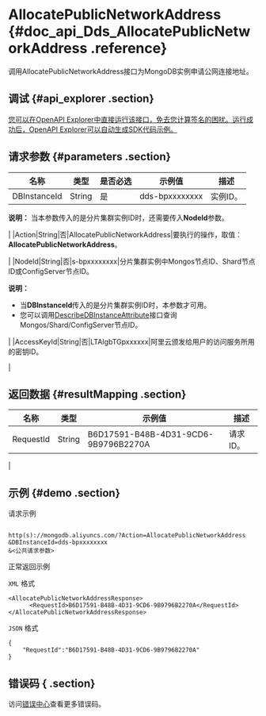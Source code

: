 # AllocatePublicNetworkAddress {#doc_api_Dds_AllocatePublicNetworkAddress .reference}

调用AllocatePublicNetworkAddress接口为MongoDB实例申请公网连接地址。

## 调试 {#api_explorer .section}

[您可以在OpenAPI Explorer中直接运行该接口，免去您计算签名的困扰。运行成功后，OpenAPI Explorer可以自动生成SDK代码示例。](https://api.aliyun.com/#product=Dds&api=AllocatePublicNetworkAddress&type=RPC&version=2015-12-01)

## 请求参数 {#parameters .section}

|名称|类型|是否必选|示例值|描述|
|--|--|----|---|--|
|DBInstanceId|String|是|dds-bpxxxxxxxx|实例ID。

 **说明：** 当本参数传入的是分片集群实例ID时，还需要传入**NodeId**参数。

 |
|Action|String|否|AllocatePublicNetworkAddress|要执行的操作，取值：**AllocatePublicNetworkAddress**。

 |
|NodeId|String|否|s-bpxxxxxxxx|分片集群实例中Mongos节点ID、Shard节点ID或ConfigServer节点ID。

 **说明：** 

-   当**DBInstanceId**传入的是分片集群实例ID时，本参数才可用。
-   您可以调用[DescribeDBInstanceAttribute](~~62010~~)接口查询Mongos/Shard/ConfigServer节点ID。

 |
|AccessKeyId|String|否|LTAIgbTGpxxxxxx|阿里云颁发给用户的访问服务所用的密钥ID。

 |

## 返回数据 {#resultMapping .section}

|名称|类型|示例值|描述|
|--|--|---|--|
|RequestId|String|B6D17591-B48B-4D31-9CD6-9B9796B2270A|请求ID。

 |

## 示例 {#demo .section}

请求示例

``` {#request_demo}

http(s)://mongodb.aliyuncs.com/?Action=AllocatePublicNetworkAddress
&DBInstanceId=dds-bpxxxxxxxx
&<公共请求参数>

```

正常返回示例

`XML` 格式

``` {#xml_return_success_demo}
<AllocatePublicNetworkAddressResponse>
	  <RequestId>B6D17591-B48B-4D31-9CD6-9B9796B2270A</RequestId>
</AllocatePublicNetworkAddressResponse>
```

`JSON` 格式

``` {#json_return_success_demo}
{
	"RequestId":"B6D17591-B48B-4D31-9CD6-9B9796B2270A"
}
```

## 错误码 { .section}

访问[错误中心](https://error-center.alibabacloud.com/status/product/Dds)查看更多错误码。

